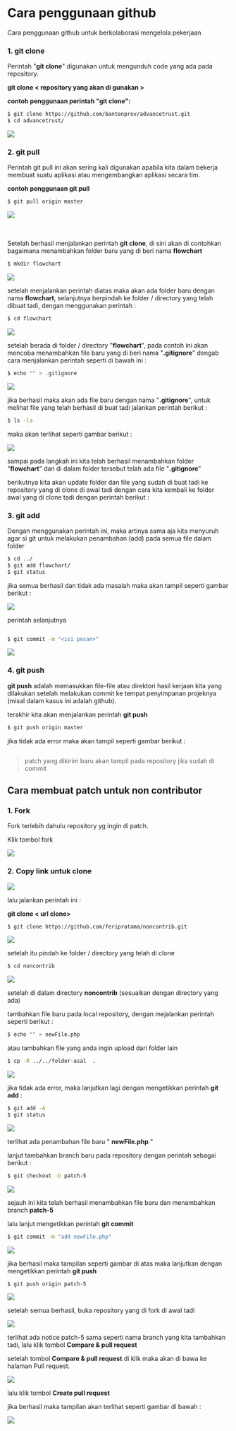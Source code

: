 # Cara penggunaan github
Cara penggunaan github untuk berkolaborasi mengelola pekerjaan

### 1. git clone

Perintah "**git clone**" digunakan untuk mengunduh code yang ada pada repository.

**git clone < repository yang akan di gunakan >**

**contoh penggunaan perintah "git clone":**
```bash
$ git clone https://github.com/bantenprov/advancetrust.git
$ cd advancetrust/
```

<img src="images/git-tut1.png">

### 2. git pull
Perintah git pull ini akan sering kali digunakan apabila kita dalam bekerja membuat suatu aplikasi atau mengembangkan aplikasi secara tim.

**contoh penggunaan git pull**
```bash
$ git pull origin master
```
<img src="images/git-tut3.png">

<br><br>
Setelah berhasil menjalankan perintah **git clone**, di sini akan di contohkan bagaimana menambahkan folder baru yang di beri nama **flowchart** 

```bash
$ mkdir flowchart
```
<img src="images/git-tut4.png">

setelah menjalankan perintah diatas maka akan ada folder baru dengan nama **flowchart**, selanjutnya berpindah ke folder / directory yang telah dibuat tadi, dengan menggunakan perintah :

```bash
$ cd flowchart
```
<img src="images/git-tut5.png">

setelah berada di folder / directory "**flowchart**", pada contoh ini akan mencoba menambahkan file baru yang di beri nama "**.gitignore**" dengab cara menjalankan perintah seperti di bawah ini :

```bash
$ echo "" > .gitignore
```
<img src="images/git-tut6.png">

jika berhasil maka akan ada file baru dengan nama "**.gitignore**", untuk melihat file yang telah berhasil di buat tadi jalankan perintah berikut :

```bash
$ ls -la
```
maka akan terlihat seperti gambar berikut :

<img src="images/git-tut7.png">

sampai pada langkah ini kita telah berhasil menambahkan folder "**flowchart**" dan di dalam folder tersebut telah ada file "**.gitignore**"

berikutnya kita akan update folder dan file yang sudah di buat tadi ke repository yang di clone di awal tadi dengan cara kita kembali ke folder awal yang di clone tadi dengan perintah berikut :

### 3. git add
Dengan menggunakan perintah ini, maka artinya sama aja kita menyuruh agar si git untuk melakukan penambahan (add) pada semua file dalam folder


```bash
$ cd ../
$ git add flowchart/
$ git status

```
jika semua berhasil dan tidak ada masalah maka akan tampil seperti gambar berikut :

<img src="images/git-tut8.png">

perintah selanjutnya 

```bash

$ git commit -m "<isi pesan>"

```

<img src="images/git-tut9.png">

### 4. git push
 **git push** adalah memasukkan file-file atau direktori hasil kerjaan kita yang dilakukan setelah melakukan commit ke tempat penyimpanan projeknya (misal dalam kasus ini adalah github).

terakhir kita akan menjalankan perintah **git push** 

```bash
$ git push origin master
```
jika tidak ada error maka akan tampil seperti gambar berikut :

<img src="images/git-tut10.png" alt="">


> patch yang dikirim baru akan tampil pada repository jika sudah di commit

## Cara membuat patch untuk non contributor

### 1. Fork
Fork terlebih dahulu repository yg ingin di patch.

Klik tombol fork

<img src="images/request-pull1.png">

### 2. Copy link untuk clone 

<img src="images/request-pull2.png">

lalu jalankan perintah ini :

**git clone < url clone>**

```bash
$ git clone https://github.com/feripratama/noncontrib.git
```

<img src="images/request-pull3.png">

setelah itu pindah ke folder / directory yang telah di clone 

```bash
$ cd noncontrib
```

<img src="images/request-pull4.png">

setelah di dalam directory **noncontrib** (sesuaikan dengan directory yang ada)

tambahkan file baru pada local repository, dengan mejalankan perintah seperti berikut :

```bash
$ echo "" > newFile.php
```
atau tambahkan file yang anda ingin upload dari folder lain

```bash
$ cp -R ../../folder-asal  .
```

<img src="images/request-pull5.png">

jika tidak ada error, maka lanjutkan lagi dengan mengetikkan perintah **git add** :

```bash
$ git add -A
$ git status
```

<img src="images/request-pull6.png">

terlihat ada penambahan file baru " **newFile.php** "

lanjut tambahkan branch baru pada repository dengan perintah sebagai berikut :

```bash
$ git checkout -b patch-5
```

<img src="images/request-pull7.png">

sejauh ini kita telah berhasil menambahkan file baru dan menambahkan branch **patch-5**

lalu lanjut mengetikkan perintah **git commit** 

```bash
$ git commit -m "add newFile.php"
```
<img src="images/request-pull8.png">

jika berhasil maka tampilan seperti gambar di atas
maka lanjutkan dengan mengetikkan perintah **git push**

```bash
$ git push origin patch-5
```

<img src="images/request-pull9.png">

setelah semua berhasil, buka repository yang di fork di awal tadi 

<img src="images/request-pull10.png">

terlihat ada notice patch-5 sama seperti nama branch yang kita tambahkan tadi, lalu klik tombol **Compare & pull request**

setelah tombol **Compare & pull request** di klik maka akan di bawa ke halaman Pull request.

<img src="images/request-pull11.png">

lalu klik tombol **Create pull request**

jika berhasil maka tampilan akan terlihat seperti gambar di bawah :

<img src="images/request-pull12.png">


